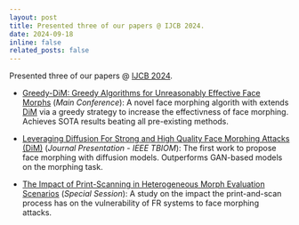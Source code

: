```yaml
---
layout: post
title: Presented three of our papers @ IJCB 2024.
date: 2024-09-18
inline: false
related_posts: false
---
```


Presented three of our papers @ [IJCB 2024](https://ijcb2024.ieee-biometrics.org/).

* [Greedy-DiM: Greedy Algorithms for Unreasonably Effective Face Morphs](https://zblasingame.github.io/Greedy-DiM/) (*Main Conference*): A novel face morphing algorith with extends [DiM](https://zblasingame.github.io/DiM/) via a greedy strategy to increase the effectivness of face morphing. Achieves SOTA results beating all pre-existing methods.


* [Leveraging Diffusion For Strong and High Quality Face Morphing Attacks (DiM)](https://zblasingame.github.io/DiM/) (*Journal Presentation - IEEE TBIOM*): The first work to propose face morphing with diffusion models. Outperforms GAN-based models on the morphing task.


* [The Impact of Print-Scanning in Heterogeneous Morph Evaluation Scenarios](https://arxiv.org/abs/2404.06559) (*Special Session*): A study on the impact the print-and-scan process has on the vulnerability of FR systems to face morphing attacks.
